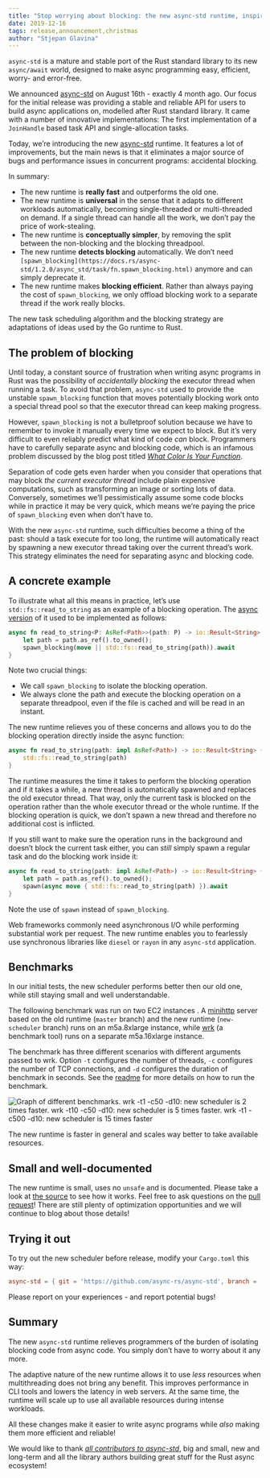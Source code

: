 ```yaml
---
title: "Stop worrying about blocking: the new async-std runtime, inspired by Go"
date: 2019-12-16
tags: release,announcement,christmas
author: "Stjepan Glavina"
---
```


`async-std` is a mature and stable port of the Rust standard library to its new `async/await` world, designed to make async programming easy, efficient, worry- and error-free.

We announced [async-std](https://async.rs/) on August 16th - exactly 4 month ago. Our focus for the initial release was providing a stable and reliable API for users to build async applications on, modelled after Rust standard library. It came with a number of innovative implementations: The first implementation of a `JoinHandle` based task API and single-allocation tasks.

Today, we’re introducing the new [async-std](https://async.rs/) runtime. It features a lot of improvements, but the main news is that it eliminates a major source of bugs and performance issues in concurrent programs: accidental blocking.

In summary:

- The new runtime is **really fast** and outperforms the old one.
- The new runtime is **universal** in the sense that it adapts to different workloads automatically, becoming single-threaded or multi-threaded on demand. If a single thread can handle all the work, we don’t pay the price of work-stealing.
- The new runtime is **conceptually simpler**, by removing the split between the non-blocking and the blocking threadpool.
- The new runtime **detects blocking** automatically. We don’t need `[spawn_blocking](https://docs.rs/async-std/1.2.0/async_std/task/fn.spawn_blocking.html)` anymore and can simply deprecate it.
- The new runtime makes **blocking efficient**. Rather than always paying the cost of `spawn_blocking`, we only offload blocking work to a separate thread if the work really blocks.

The new task scheduling algorithm and the blocking strategy are adaptations of ideas used by the Go runtime to Rust.


## The problem of blocking

Until today, a constant source of frustration when writing async programs in Rust was the possibility of *accidentally* *blocking* the executor thread when running a task. To avoid that problem, `async-std` used to provide the unstable `spawn_blocking` function that moves potentially blocking work onto a special thread pool so that the executor thread can keep making progress.

However, `spawn_blocking` is not a bulletproof solution because we have to remember to invoke it manually every time we expect to block. But it’s very difficult to even reliably predict what kind of code *can* block. Programmers have to carefully separate async and blocking code, which is an infamous problem discussed by the blog post titled [*What Color Is Your Function*](https://journal.stuffwithstuff.com/2015/02/01/what-color-is-your-function/).

Separation of code gets even harder when you consider that operations that may block *the current executor thread* include plain expensive computations, such as transforming an image or sorting lots of data. Conversely, sometimes we’ll pessimistically assume some code blocks while in practice it may be very quick, which means we’re paying the price of `spawn_blocking` even when don’t have to.

With the new `async-std` runtime, such difficulties become a thing of the past: should a task execute for too long, the runtime will automatically react by spawning a new executor thread taking over the current thread’s work. This strategy eliminates the need for separating async and blocking code.

## A concrete example

To illustrate what all this means in practice, let’s use `std::fs::read_to_string` as an example of a blocking operation. The [async version](https://docs.rs/async-std/1.3.0/async_std/fs/fn.read_to_string.html) of it used to be implemented as follows:

```rust
async fn read_to_string<P: AsRef<Path>>(path: P) -> io::Result<String> {
    let path = path.as_ref().to_owned();
    spawn_blocking(move || std::fs::read_to_string(path)).await
}
```

Note two crucial things:

- We call `spawn_blocking` to isolate the blocking operation.
- We always clone the path and execute the blocking operation on a separate threadpool, even if the file is cached and will be read in an instant.

The new runtime relieves you of these concerns and allows you to do the blocking operation directly inside the async function:

```rust
async fn read_to_string(path: impl AsRef<Path>) -> io::Result<String> {
    std::fs::read_to_string(path)
}
```

The runtime measures the time it takes to perform the blocking operation and if it takes a while, a new thread is automatically spawned and replaces the old executor thread. That way, only the current task is blocked on the operation rather than the whole executor thread or the whole runtime. If the blocking operation is quick, we don’t spawn a new thread and therefore no additional cost is inflicted.

If you still want to make sure the operation runs in the background and doesn’t block the current task either, you can *still* simply spawn a regular task and do the blocking work inside it:

```rust
async fn read_to_string(path: impl AsRef<Path>) -> io::Result<String> {
    let path = path.as_ref().to_owned();
    spawn(async move { std::fs::read_to_string(path) }).await
}
```

Note the use of `spawn` instead of `spawn_blocking`.

Web frameworks commonly need asynchronous I/O while performing substantial work per request. The new runtime enables you to fearlessly use synchronous libraries like `diesel` or `rayon` in any `async-std` application.

## Benchmarks

In our initial tests, the new scheduler performs better then our old one, while still staying small and well understandable.

The following benchmark was run on two EC2 instances . A [minihttp](https://github.com/stjepang/minihttp) server based on the old runtime (`master` branch) and the new runtime (`new-scheduler` branch) runs on an m5a.8xlarge instance, while [wrk](https://github.com/wg/wrk) (a benchmark tool) runs on a separate m5a.16xlarge instance.

The benchmark has three different scenarios with different arguments passed to wrk. Option `-t` configures the number of threads, `-c` configures the number of TCP connections, and `-d` configures the duration of benchmark in seconds. See the [readme](https://github.com/stjepang/minihttp/blob/master/README.md) for more details on how to run the benchmark.


![Graph of different benchmarks. wrk -t1 -c50 -d10: new scheduler is 2 times faster. wrk -t10 -c50 -d10: new scheduler is 5 times faster. wrk -t1 -c500 -d10: new scheduler is 15 times faster](/images/async-std-http-benchmark-new-vs-old-scheduler.svg)


The new runtime is faster in general and scales way better to take available resources.

## Small and well-documented

The new runtime is small, uses no `unsafe` and is documented. Please take a look at [the source](https://github.com/stjepang/async-std/tree/new-scheduler/src/rt) to see how it works. Feel free to ask questions on the [pull request]( https://github.com/async-rs/async-std/pull/631)! There are still plenty of optimization opportunities and we will continue to blog about those details!

## Trying it out

To try out the new scheduler before release, modify your `Cargo.toml` this way:

```toml
async-std = { git = 'https://github.com/async-rs/async-std', branch = 'new-scheduler' }
```

Please report on your experiences - and report potential bugs!


## Summary

The new `async-std` runtime relieves programmers of the burden of isolating blocking code from async code. You simply don’t have to worry about it any more.

The adaptive nature of the new runtime allows it to use *less* resources when multithreading does not bring any benefit. This improves performance in CLI tools and lowers the latency in web servers. At the same time, the runtime will scale up to use all available resources during intense workloads.

All these changes make it easier to write async programs while *also* making them more efficient and reliable!

We would like to thank [_all contributors to async-std_](https://github.com/async-rs/async-std/graphs/contributors), big and small, new and long-term and all the library authors building great stuff for the Rust async ecosystem!
